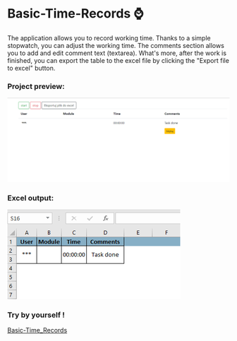 # Basic-Time-Records :watch: 

The application allows you to record working time. Thanks to a simple stopwatch, you can adjust the working time. The comments section allows you to add and edit comment text (textarea). What's more, after the work is finished, you can export the table to the excel file by clicking the "Export file to excel" button.


### Project preview:
![alt text](https://github.com/marasmadwa/Basic-Time-Records/blob/master/1.png)
### Excel output:
![alt text](https://github.com/marasmadwa/Basic-Time-Records/blob/master/2.png)

### Try by yourself !

[Basic-Time_Records](https://marasmadwa.github.io/Basic-Time-Records/)
